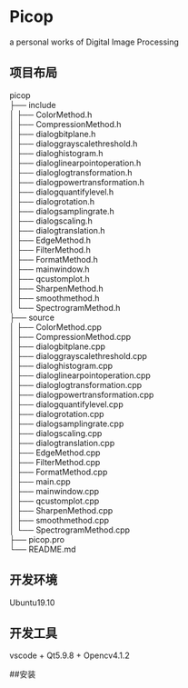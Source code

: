 # Picop

a personal works of Digital Image Processing

## 项目布局  
picop  
├── include  
│   ├── ColorMethod.h  
│   ├── CompressionMethod.h  
│   ├── dialogbitplane.h  
│   ├── dialoggrayscalethreshold.h  
│   ├── dialoghistogram.h  
│   ├── dialoglinearpointoperation.h  
│   ├── dialoglogtransformation.h  
│   ├── dialogpowertransformation.h  
│   ├── dialogquantifylevel.h  
│   ├── dialogrotation.h  
│   ├── dialogsamplingrate.h  
│   ├── dialogscaling.h  
│   ├── dialogtranslation.h  
│   ├── EdgeMethod.h  
│   ├── FilterMethod.h  
│   ├── FormatMethod.h  
│   ├── mainwindow.h      
│   ├── qcustomplot.h  
│   ├── SharpenMethod.h  
│   ├── smoothmethod.h  
│   └── SpectrogramMethod.h  
├── source  
│   ├── ColorMethod.cpp  
│   ├── CompressionMethod.cpp  
│   ├── dialogbitplane.cpp  
│   ├── dialoggrayscalethreshold.cpp  
│   ├── dialoghistogram.cpp  
│   ├── dialoglinearpointoperation.cpp  
│   ├── dialoglogtransformation.cpp  
│   ├── dialogpowertransformation.cpp  
│   ├── dialogquantifylevel.cpp  
│   ├── dialogrotation.cpp  
│   ├── dialogsamplingrate.cpp  
│   ├── dialogscaling.cpp  
│   ├── dialogtranslation.cpp  
│   ├── EdgeMethod.cpp  
│   ├── FilterMethod.cpp  
│   ├── FormatMethod.cpp  
│   ├── main.cpp  
│   ├── mainwindow.cpp  
│   ├── qcustomplot.cpp  
│   ├── SharpenMethod.cpp  
│   ├── smoothmethod.cpp  
│   └── SpectrogramMethod.cpp  
├── picop.pro  
└── README.md  

## 开发环境
Ubuntu19.10

## 开发工具
vscode + Qt5.9.8 + Opencv4.1.2

##安装
